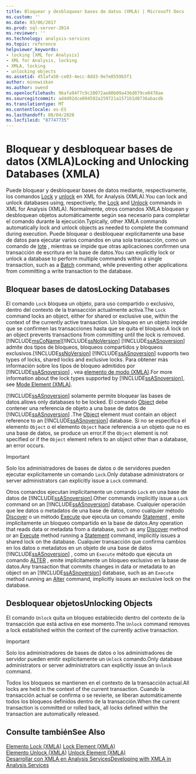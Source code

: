 ```yaml
---
title: Bloquear y desbloquear bases de datos (XMLA) | Microsoft Docs
ms.custom: ''
ms.date: 03/06/2017
ms.prod: sql-server-2014
ms.reviewer: ''
ms.technology: analysis-services
ms.topic: reference
helpviewer_keywords:
- locking [XML for Analysis]
- XML for Analysis, locking
- XMLA, locking
- unlocking objects
ms.assetid: 451afa58-ce03-4ecc-8dd3-9e7e8559b5f1
author: minewiskan
ms.author: owend
ms.openlocfilehash: 96afa94f7c9c20072ae88b09a436d079ce0478ae
ms.sourcegitcommit: ad4d92dce894592a259721a1571b1d8736abacdb
ms.translationtype: MT
ms.contentlocale: es-ES
ms.lasthandoff: 08/04/2020
ms.locfileid: "87747735"
---
```

# <a name="locking-and-unlocking-databases-xmla"></a><span data-ttu-id="8e636-102">Bloquear y desbloquear bases de datos (XMLA)</span><span class="sxs-lookup"><span data-stu-id="8e636-102">Locking and Unlocking Databases (XMLA)</span></span>
  <span data-ttu-id="8e636-103">Puede bloquear y desbloquear bases de datos mediante, respectivamente, los comandos [Lock](https://docs.microsoft.com/bi-reference/xmla/xml-elements-commands/lock-element-xmla) y [unlock](https://docs.microsoft.com/bi-reference/xmla/xml-elements-commands/lock-element-xmla) en XML for Analysis (XMLA).</span><span class="sxs-lookup"><span data-stu-id="8e636-103">You can lock and unlock databases using, respectively, the [Lock](https://docs.microsoft.com/bi-reference/xmla/xml-elements-commands/lock-element-xmla) and [Unlock](https://docs.microsoft.com/bi-reference/xmla/xml-elements-commands/lock-element-xmla) commands in XML for Analysis (XMLA).</span></span> <span data-ttu-id="8e636-104">Normalmente, otros comandos XMLA bloquean y desbloquean objetos automáticamente según sea necesario para completar el comando durante la ejecución.</span><span class="sxs-lookup"><span data-stu-id="8e636-104">Typically, other XMLA commands automatically lock and unlock objects as needed to complete the command during execution.</span></span> <span data-ttu-id="8e636-105">Puede bloquear o desbloquear explícitamente una base de datos para ejecutar varios comandos en una sola transacción, como un comando de [lote](https://docs.microsoft.com/bi-reference/xmla/xml-elements-commands/batch-element-xmla) , mientras se impide que otras aplicaciones confirmen una transacción de escritura en la base de datos.</span><span class="sxs-lookup"><span data-stu-id="8e636-105">You can explicitly lock or unlock a database to perform multiple commands within a single transaction, such as a [Batch](https://docs.microsoft.com/bi-reference/xmla/xml-elements-commands/batch-element-xmla) command, while preventing other applications from committing a write transaction to the database.</span></span>  
  
## <a name="locking-databases"></a><span data-ttu-id="8e636-106">Bloquear bases de datos</span><span class="sxs-lookup"><span data-stu-id="8e636-106">Locking Databases</span></span>  
 <span data-ttu-id="8e636-107">El comando `Lock` bloquea un objeto, para uso compartido o exclusivo, dentro del contexto de la transacción actualmente activa.</span><span class="sxs-lookup"><span data-stu-id="8e636-107">The `Lock` command locks an object, either for shared or exclusive use, within the context of the currently active transaction.</span></span> <span data-ttu-id="8e636-108">Un bloqueo en un objeto impide que se confirmen las transacciones hasta que se quita el bloqueo.</span><span class="sxs-lookup"><span data-stu-id="8e636-108">A lock on an object prevents transactions from committing until the lock is removed.</span></span> [!INCLUDE[msCoName](../../includes/msconame-md.md)]<span data-ttu-id="8e636-109">[!INCLUDE[ssNoVersion](../../includes/ssnoversion-md.md)] [!INCLUDE[ssASnoversion](../../includes/ssasnoversion-md.md)] admite dos tipos de bloqueos, bloqueos compartidos y bloqueos exclusivos.</span><span class="sxs-lookup"><span data-stu-id="8e636-109">[!INCLUDE[ssNoVersion](../../includes/ssnoversion-md.md)] [!INCLUDE[ssASnoversion](../../includes/ssasnoversion-md.md)] supports two types of locks, shared locks and exclusive locks.</span></span> <span data-ttu-id="8e636-110">Para obtener más información sobre los tipos de bloqueo admitidos por [!INCLUDE[ssASnoversion](../../includes/ssasnoversion-md.md)] , vea [elemento de modo &#40;XMLA&#41;](https://docs.microsoft.com/bi-reference/xmla/xml-elements-properties/mode-element-xmla).</span><span class="sxs-lookup"><span data-stu-id="8e636-110">For more information about the lock types supported by [!INCLUDE[ssASnoversion](../../includes/ssasnoversion-md.md)], see [Mode Element &#40;XMLA&#41;](https://docs.microsoft.com/bi-reference/xmla/xml-elements-properties/mode-element-xmla).</span></span>  
  
 [!INCLUDE[ssASnoversion](../../includes/ssasnoversion-md.md)] <span data-ttu-id="8e636-111">solamente permite bloquear las bases de datos.</span><span class="sxs-lookup"><span data-stu-id="8e636-111">allows only databases to be locked.</span></span> <span data-ttu-id="8e636-112">El comando [Object](https://docs.microsoft.com/bi-reference/xmla/xml-elements-properties/object-element-xmla) debe contener una referencia de objeto a una base de datos de [!INCLUDE[ssASnoversion](../../includes/ssasnoversion-md.md)] .</span><span class="sxs-lookup"><span data-stu-id="8e636-112">The [Object](https://docs.microsoft.com/bi-reference/xmla/xml-elements-properties/object-element-xmla) element must contain an object reference to an [!INCLUDE[ssASnoversion](../../includes/ssasnoversion-md.md)] database.</span></span> <span data-ttu-id="8e636-113">Si no se especifica el elemento `Object` o el elemento `Object` hace referencia a un objeto que no es una base de datos, se produce un error.</span><span class="sxs-lookup"><span data-stu-id="8e636-113">If the `Object` element is not specified or if the `Object` element refers to an object other than a database, an error occurs.</span></span>  
  
> [!IMPORTANT]  
>  <span data-ttu-id="8e636-114">Solo los administradores de bases de datos o de servidores pueden ejecutar explícitamente un comando `Lock`.</span><span class="sxs-lookup"><span data-stu-id="8e636-114">Only database administrators or server administrators can explicitly issue a `Lock` command.</span></span>  
  
 <span data-ttu-id="8e636-115">Otros comandos ejecutan implícitamente un comando `Lock` en una base de datos de [!INCLUDE[ssASnoversion](../../includes/ssasnoversion-md.md)].</span><span class="sxs-lookup"><span data-stu-id="8e636-115">Other commands implicitly issue a `Lock` command on an [!INCLUDE[ssASnoversion](../../includes/ssasnoversion-md.md)] database.</span></span> <span data-ttu-id="8e636-116">Cualquier operación que lee datos o metadatos de una base de datos, como cualquier método [Discover](https://docs.microsoft.com/bi-reference/xmla/xml-elements-methods-discover) o un método [Execute](https://docs.microsoft.com/bi-reference/xmla/xml-elements-methods-execute) que ejecuta un comando [Statement](https://docs.microsoft.com/bi-reference/xmla/xml-elements-commands/statement-element-xmla) , emite implícitamente un bloqueo compartido en la base de datos.</span><span class="sxs-lookup"><span data-stu-id="8e636-116">Any operation that reads data or metadata from a database, such as any [Discover](https://docs.microsoft.com/bi-reference/xmla/xml-elements-methods-discover) method or an [Execute](https://docs.microsoft.com/bi-reference/xmla/xml-elements-methods-execute) method running a [Statement](https://docs.microsoft.com/bi-reference/xmla/xml-elements-commands/statement-element-xmla) command, implicitly issues a shared lock on the database.</span></span> <span data-ttu-id="8e636-117">Cualquier transacción que confirma cambios en los datos o metadatos en un objeto de una base de datos [!INCLUDE[ssASnoversion](../../includes/ssasnoversion-md.md)] , como un `Execute` método que ejecuta un comando [ALTER](https://docs.microsoft.com/bi-reference/xmla/xml-elements-commands/alter-element-xmla) , emite implícitamente un bloqueo exclusivo en la base de datos.</span><span class="sxs-lookup"><span data-stu-id="8e636-117">Any transaction that commits changes in data or metadata to an object on an [!INCLUDE[ssASnoversion](../../includes/ssasnoversion-md.md)] database, such as an `Execute` method running an [Alter](https://docs.microsoft.com/bi-reference/xmla/xml-elements-commands/alter-element-xmla) command, implicitly issues an exclusive lock on the database.</span></span>  
  
## <a name="unlocking-objects"></a><span data-ttu-id="8e636-118">Desbloquear objetos</span><span class="sxs-lookup"><span data-stu-id="8e636-118">Unlocking Objects</span></span>  
 <span data-ttu-id="8e636-119">El comando `Unlock` quita un bloqueo establecido dentro del contexto de la transacción que está activa en ese momento.</span><span class="sxs-lookup"><span data-stu-id="8e636-119">The `Unlock` command removes a lock established within the context of the currently active transaction.</span></span>  
  
> [!IMPORTANT]  
>  <span data-ttu-id="8e636-120">Solo los administradores de bases de datos o los administradores de servidor pueden emitir explícitamente un `Unlock` comando.</span><span class="sxs-lookup"><span data-stu-id="8e636-120">Only database administrators or server administrators can explicitly issue an `Unlock` command.</span></span>  
  
 <span data-ttu-id="8e636-121">Todos los bloqueos se mantienen en el contexto de la transacción actual.</span><span class="sxs-lookup"><span data-stu-id="8e636-121">All locks are held in the context of the current transaction.</span></span> <span data-ttu-id="8e636-122">Cuando la transacción actual se confirma o se revierte, se liberan automáticamente todos los bloqueos definidos dentro de la transacción.</span><span class="sxs-lookup"><span data-stu-id="8e636-122">When the current transaction is committed or rolled back, all locks defined within the transaction are automatically released.</span></span>  
  
## <a name="see-also"></a><span data-ttu-id="8e636-123">Consulte también</span><span class="sxs-lookup"><span data-stu-id="8e636-123">See Also</span></span>  
 <span data-ttu-id="8e636-124">[Elemento Lock &#40;XMLA&#41;](https://docs.microsoft.com/bi-reference/xmla/xml-elements-commands/lock-element-xmla) </span><span class="sxs-lookup"><span data-stu-id="8e636-124">[Lock Element &#40;XMLA&#41;](https://docs.microsoft.com/bi-reference/xmla/xml-elements-commands/lock-element-xmla) </span></span>  
 <span data-ttu-id="8e636-125">[Elemento Unlock &#40;XMLA&#41;](https://docs.microsoft.com/bi-reference/xmla/xml-elements-commands/lock-element-xmla) </span><span class="sxs-lookup"><span data-stu-id="8e636-125">[Unlock Element &#40;XMLA&#41;](https://docs.microsoft.com/bi-reference/xmla/xml-elements-commands/lock-element-xmla) </span></span>  
 [<span data-ttu-id="8e636-126">Desarrollar con XMLA en Analysis Services</span><span class="sxs-lookup"><span data-stu-id="8e636-126">Developing with XMLA in Analysis Services</span></span>](developing-with-xmla-in-analysis-services.md)  
  
  
